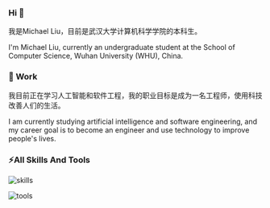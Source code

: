 ### Hi 👋
我是Michael Liu，目前是武汉大学计算机科学学院的本科生。

I'm Michael Liu, currently an undergraduate student at the School of Computer Science, Wuhan University (WHU), China.

### 🌱 Work
我目前正在学习人工智能和软件工程，我的职业目标是成为一名工程师，使用科技改善人们的生活。

I am currently studying artificial intelligence and software engineering, and my career goal is to become an engineer and use technology to improve people's lives.

### ⚡All Skills And Tools

![skills](https://skillicons.dev/icons?perline=10&i=vue,c#)

![tools](https://skillicons.dev/icons?perline=10&i=github,git,stackoverflow,vscode,idea,visualstudio)


<!--👯 I’m looking to collaborate on ...-->



<!--💬 Ask me about ...-->

<!--📫 How to reach me: ...-->

<!--😄 Pronouns: ...-->

 <!--Fun fact: ...-->

<!---
BV003/BV003 is a ✨ special ✨ repository because its `README.md` (this file) appears on your GitHub profile.
You can click the Preview link to take a look at your changes.
--->
